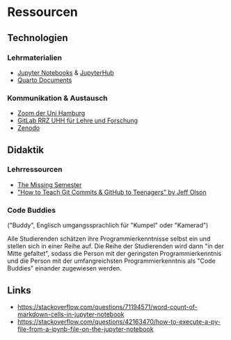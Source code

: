 # Ressourcen

## Technologien

### Lehrmaterialien


- [Jupyter Notebooks](https://jupyter.org/) & [JupyterHub](https://code.min.uni-hamburg.de/hub/)
- [Quarto Documents](https://quarto.org/)

### Kommunikation & Austausch

- [Zoom der Uni Hamburg](https://uni-hamburg.zoom.us/ )
- [GitLab RRZ UHH für Lehre und Forschung ](https://gitlab.rrz.uni-hamburg.de/)
- [Zenodo](https://zenodo.org/)

## Didaktik

### Lehrressourcen

- [The Missing Semester](https://missing.csail.mit.edu/)
- ["How to Teach Git Commits & GitHub to Teenagers" by Jeff Olson](https://medium.com/upperlinecode/how-to-teach-git-commits-github-to-teenagers-a3f740b2f500)

### Code Buddies

 ("Buddy", Englisch umgangssprachlich für "Kumpel" oder "Kamerad")

Alle Studierenden schätzen ihre Programmierkenntnisse selbst ein und stellen sich in einer Reihe auf.
Die Reihe der Studierenden wird dann "in der Mitte gefaltet", sodass die Person mit der geringsten Programmierkenntnis und die Person mit der umfangreichsten Programmierkenntnis als "Code Buddies" einander zugewiesen werden.

## Links

- https://stackoverflow.com/questions/71194571/word-count-of-markdown-cells-in-jupyter-notebook
- https://stackoverflow.com/questions/42163470/how-to-execute-a-py-file-from-a-ipynb-file-on-the-jupyter-notebook